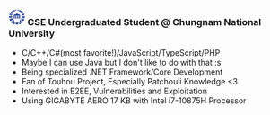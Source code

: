### <img src="https://raw.githubusercontent.com/0x00000FF/0x00000FF/master/images.png" height="30" /> CSE Undergraduated Student @ Chungnam National University
* C/C++/C#(most favorite!)/JavaScript/TypeScript/PHP
* Maybe I can use Java but I don't like to do with that :s
* Being specialized .NET Framework/Core Development
* Fan of Touhou Project, Especially Patchouli Knowledge <3
* Interested in E2EE, Vulnerabilities and Exploitation
* Using GIGABYTE AERO 17 KB with Intel i7-10875H Processor

